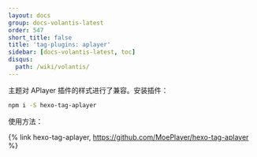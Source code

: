 ```yaml
---
layout: docs
group: docs-volantis-latest
order: 547
short_title: false
title: 'tag-plugins: aplayer'
sidebar: [docs-volantis-latest, toc]
disqus:
  path: /wiki/volantis/
---
```


主题对 APlayer 插件的样式进行了兼容。安装插件：

```sh
npm i -S hexo-tag-aplayer
```

使用方法：

{% link hexo-tag-aplayer, https://github.com/MoePlayer/hexo-tag-aplayer %}
